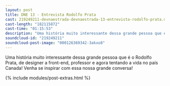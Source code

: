 ```yaml
---
layout: post
title: DNE 13 - Entrevista Rodolfo Prata
cast: 219249211-devnaestrada-devnaestrada-13-entrevista-rodolfo-prata.mp3
cast-length: "182115872"
cast-time: "01:15:53"
description: "Uma história muito interessante dessa grande pessoa que é o Rodolfo Prata, de designer a front-end, professor e agora tentando a vida no país Canada! Venha se inspirar com essa nossa grande conversa!"
soundcloud-id: "219249211"
soundcloud-post-image: "000126369342-3akxo8"
---
```


Uma história muito interessante dessa grande pessoa que é o Rodolfo Prata, de designer a front-end, professor e agora tentando a vida no país Canada!
Venha se inspirar com essa nossa grande conversa!

{% include modules/post-extras.html %}
